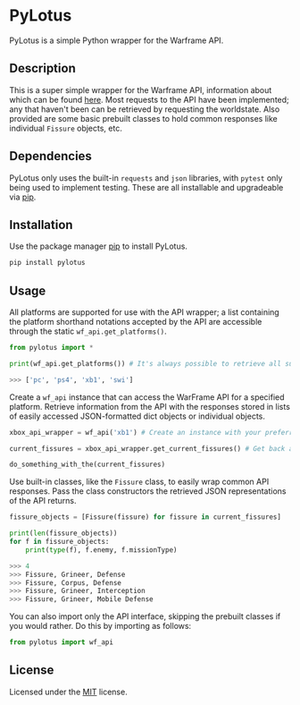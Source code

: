 # PyLotus

PyLotus is a simple Python wrapper for the Warframe API. 

## Description

This is a super simple wrapper for the Warframe API, information about which can be found [here](https://docs.warframestat.us/). Most requests to the API have been implemented; any that haven't been can be retrieved by requesting the worldstate. Also provided are some basic prebuilt classes to hold common responses like individual ```Fissure``` objects, etc. 

## Dependencies

PyLotus only uses the built-in ```requests``` and ```json``` libraries, with ```pytest``` only being used to implement testing. These are all installable and upgradeable via [pip](https://pip.pypa.io/en/stable/).

## Installation

Use the package manager [pip](https://pip.pypa.io/en/stable/) to install PyLotus.

```bash
pip install pylotus
```

## Usage

All platforms are supported for use with the API wrapper; a list containing the platform shorthand notations accepted by the API are accessible through the static ```wf_api.get_platforms()```.

```python
from pylotus import *

print(wf_api.get_platforms()) # It's always possible to retrieve all supported platforms with which to construct the API, even in a static context.
```

```python
>>> ['pc', 'ps4', 'xb1', 'swi']
```

Create a ```wf_api``` instance that can access the WarFrame API for a specified platform. Retrieve information from the API with the responses stored in lists of easily accessed JSON-formatted dict objects or individual objects.

```python
xbox_api_wrapper = wf_api('xb1') # Create an instance with your preferred platform.

current_fissures = xbox_api_wrapper.get_current_fissures() # Get back a list of JSON response dicts or a single JSON response dict.

do_something_with_the(current_fissures)
```

Use built-in classes, like the ```Fissure``` class, to easily wrap common API responses. Pass the class constructors the retrieved JSON representations of the API returns.

```python
fissure_objects = [Fissure(fissure) for fissure in current_fissures]

print(len(fissure_objects))
for f in fissure_objects:
	print(type(f), f.enemy, f.missionType)
```

```python
>>> 4
>>> Fissure, Grineer, Defense
>>> Fissure, Corpus, Defense
>>> Fissure, Grineer, Interception
>>> Fissure, Grineer, Mobile Defense
```

You can also import only the API interface, skipping the prebuilt classes if you would rather. Do this by importing as follows:

```python
from pylotus import wf_api
```

## License

Licensed under the [MIT](https://choosealicense.com/licenses/mit/) license. 
